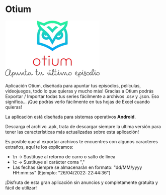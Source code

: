 Otium
=====
![Logo Otium](https://github.com/Charly30000/Otium/blob/master/app/src/main/res/drawable-v24/logootium.png?raw=true)

Aplicación Otium, diseñada para apuntar tus episodios, películas, videojuegos, todo lo que quieras y mucho más!
Gracias a Otium podrás Exportar / Importar todas tus series fácilmente a archivos .csv y .json. Eso significa... ¡Que podrás verlo fácilmente en tus hojas de Excel cuando quieras!

La aplicación está diseñada para sistemas operativos **Android**.

Descarga el archivo .apk, trata de descargar siempre la ultima versión para tener las características más actualizadas sobre esta aplicación!

Es posible que al exportar archivos te encuentres con algunos caracteres extraños, aquí te los explicamos:

 - \n -> Sustituye al retorno de carro o salto de línea
 - \c -> Sustituye al carácter coma ","
 - Las fechas siempre se almacenarán en formato: "dd/MM/yyyy HH:mm:ss" (Ejemplo: "26/04/2022: 22:44:36")

¡Disfruta de esta gran aplicación sin anuncios y completamente gratuita y fácil de utilizar!